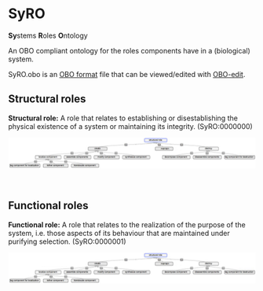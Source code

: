 # SyRO
**Sy**stems **R**oles **O**ntology

An OBO compliant ontology for the roles components have in a (biological) system.

SyRO.obo is an [OBO format](http://geneontology.org/faq/what-obo-file-format) file that can be viewed/edited with [OBO-edit](http://wiki.geneontology.org/index.php/OBO-Edit).

## Structural roles

**Structural role:**
A role that relates to establishing or disestablishing the physical existence of a system or maintaining its integrity. (SyRO:0000000)

![](SyRO-2016-10-26_structural.jpg "Structural terms in SyRO")

&nbsp;

## Functional roles

**Functional role:**
A role that relates to the realization of the purpose of the system, i.e. those aspects of its behaviour that are maintained under purifying selection. (SyRO:0000001)

![](SyRO-2016-10-26_structural.jpg "Structural terms in SyRO")

&nbsp;

<!-- [END] -->
